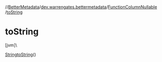 //[BetterMetadata](../../../index.md)/[dev.warrengates.bettermetadata](../index.md)/[FunctionColumnNullable](index.md)/[toString](to-string.md)

# toString

[jvm]\

[String](https://docs.oracle.com/javase/8/docs/api/java/lang/String.html)[toString](to-string.md)()
